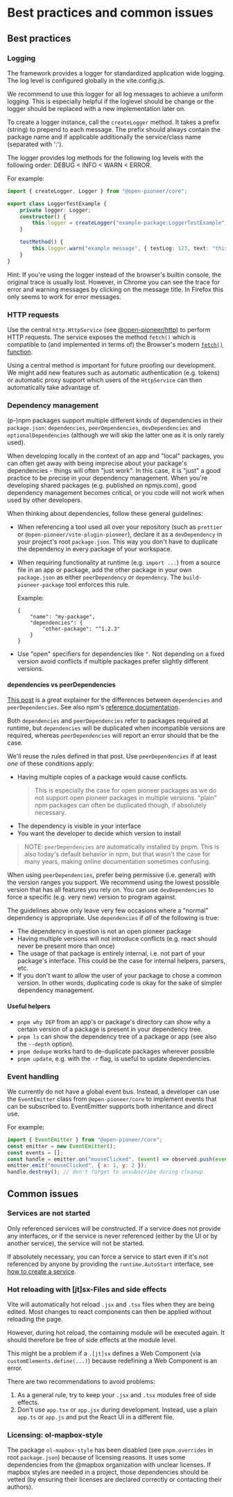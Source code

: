 # Best practices and common issues

## Best practices

### Logging

The framework provides a logger for standardized application wide logging.
The log level is configured globally in the vite.config.js.

We recommend to use this logger for all log messages to achieve a uniform logging.
This is especially helpful if the loglevel should be change or the logger should be
replaced with a new implementation later on.

To create a logger instance, call the `createLogger` method.
It takes a prefix (string) to prepend to each message.
The prefix should always contain the package name and if applicable additionally the service/class name (separated with ':').

The logger provides log methods for the following log levels with the following order: DEBUG < INFO < WARN < ERROR.

For example:

```ts
import { createLogger, Logger } from "@open-pioneer/core";

export class LoggerTestExample {
    private logger: Logger;
    constructor() {
        this.logger = createLogger("example-package:LoggerTestExample");
    }

    testMethod() {
        this.logger.warn("example message", { testLog: 123, text: "this is a text" });
    }
}
```

Hint: If you're using the logger instead of the browser's builtin console, the original trace is usually lost.
However, in Chrome you can see the trace for error and warning messages by clicking on the message title.
In Firefox this only seems to work for error messages.

### HTTP requests

Use the central `http.HttpService` (see [@open-pioneer/http](https://www.npmjs.com/package/@open-pioneer/http)) to perform HTTP requests.
The service exposes the method `fetch()` which is compatible to (and implemented in terms of) the Browser's modern [`fetch()` function](https://developer.mozilla.org/en-US/docs/Web/API/Fetch_API).

Using a central method is important for future proofing our development.
We might add new features such as automatic authentication (e.g. tokens) or automatic proxy support which users of the `HttpService`
can then automatically take advantage of.

### Dependency management

(p-)npm packages support multiple different kinds of dependencies in their `package.json`: `dependencies`, `peerDependencies`, `devDependencies` and `optionalDependencies` (although we will skip the latter one as it is only rarely used).

When developing locally in the context of an app and "local" packages, you can often get away with being imprecise about your package's dependencies - things will often "just work".
In this case, it is "just" a good practice to be precise in your dependency management.
When you're developing shared packages (e.g. published on npmjs.com), good dependency management becomes critical, or you code will not work when used by other developers.

When thinking about dependencies, follow these general guidelines:

-   When referencing a tool used all over your repository (such as `prettier` or `@open-pioneer/vite-plugin-pioneer`),
    declare it as a `devDependency` in your project's root `package.json`.
    This way you don't have to duplicate the dependency in every package of your workspace.

-   When requiring functionality at runtime (e.g. `import ...`) from a source file in an app or package,
    add the other package in your own `package.json` as either `peerDependency` or `dependency`.
    The `build-pioneer-package` tool enforces this rule.

    Example:

    ```jsonc
    {
        "name": "my-package",
        "dependencies": {
            "other-package": "^1.2.3"
        }
    }
    ```

-   Use "open" specifiers for dependencies like `^`.
    Not depending on a fixed version avoid conflicts if multiple packages prefer slightly different versions.

#### dependencies vs peerDependencies

[This post](https://indepth.dev/posts/1187/npm-peer-dependencies) is a great explainer for the differences between `dependencies` and `peerDependencies`.
See also npm's [reference documentation](https://docs.npmjs.com/cli/v9/configuring-npm/package-json#peerdependencies).

Both `dependencies` and `peerDependencies` refer to packages required at runtime, but `dependencies` will be duplicated when incompatible versions are required, whereas `peerDependencies` will report an error should that be the case.

We'll reuse the rules defined in that post. Use `peerDependencies` if at least _one_ of these conditions apply:

-   Having multiple copies of a package would cause conflicts.
    > This is especially the case for open pioneer packages as we do not support open pioneer packages in multiple versions.
    > "plain" npm packages can often be duplicated though, if absolutely necessary.
-   The dependency is visible in your interface
-   You want the developer to decide which version to install

> NOTE: `peerDependencies` are automatically installed by pnpm.
> This is also today's default behavior in npm, but that wasn't the case for many years, making online documentation sometimes confusing.

When using `peerDependencies`, prefer being permissive (i.e. general) with the version ranges you support.
We recommend using the lowest possible version that has all features you rely on.
You can use `devDependencies` to force a specific (e.g. very new) version to program against.

The guidelines above only leave very few occasions where a "normal" dependency is appropriate.
Use `dependencies` if _all_ of the following is true:

-   The dependency in question is not an open pioneer package
-   Having multiple versions will not introduce conflicts (e.g. react should never be present more than once)
-   The usage of that package is entirely internal, i.e. not part of your package's interface.
    This could be the case for internal helpers, parsers, etc.
-   If you don't want to allow the user of your package to chose a common version.
    In other words, duplicating code is okay for the sake of simpler dependency management.

#### Useful helpers

-   `pnpm why DEP` from an app's or package's directory can show why a certain version of a package is present in your dependency tree.
-   `pnpm ls` can show the dependency tree of a package or app (see also the `--depth` option).
-   `pnpm dedupe` works hard to de-duplicate packages wherever possible
-   `pnpm update`, e.g. with the `-r` flag, is useful to update dependencies.

### Event handling

We currently do not have a global event bus.
Instead, a developer can use the `EventEmitter` class from `@open-pioneer/core` to implement events that can be subscribed to.
EventEmitter supports both inheritance and direct use.

For example:

```js
import { EventEmitter } from "@open-pioneer/core";
const emitter = new EventEmitter();
const events = [];
const handle = emitter.on("mouseClicked", (event) => observed.push(event));
emitter.emit("mouseClicked", { x: 1, y: 2 });
handle.destroy(); // don't forget to unsubscribe during cleanup
```

## Common issues

### Services are not started

Only referenced services will be constructed.
If a service does not provide any interfaces, or if the service is never referenced (either by the UI or by another service), the service will not be started.

If absolutely necessary, you can force a service to start even if it's not referenced by anyone by providing the `runtime.AutoStart` interface, see [how to create a service](./tutorials/HowToCreateAService.md#service-autostart).

### Hot reloading with \[jt\]sx-Files and side effects

Vite will automatically hot reload `.jsx` and `.tsx` files when they are being edited.
Most changes to react components can then be applied without reloading the page.

However, during hot reload, the containing module will be executed again.
It should therefore be free of side effects at the module level.

This might be a problem if a `.[jt]sx` defines a Web Component (via `customElements.define(...)`) because redefining a Web Component is an error.

There are two recommendations to avoid problems:

1. As a general rule, try to keep your `.jsx` and `.tsx` modules free of side effects.
2. Don't use `app.tsx` or `app.jsx` during development.
   Instead, use a plain `app.ts` or `app.js` and put the React UI in a different file.

### Licensing: ol-mapbox-style

The package `ol-mapbox-style` has been disabled (see `pnpm.overrides` in root `package.json`) because of licensing reasons.
It uses some dependencies from the @mapbox organization with unclear licenses.
If mapbox styles are needed in a project, those dependencies should be vetted (by ensuring their licenses are declared correctly or contacting their authors).
